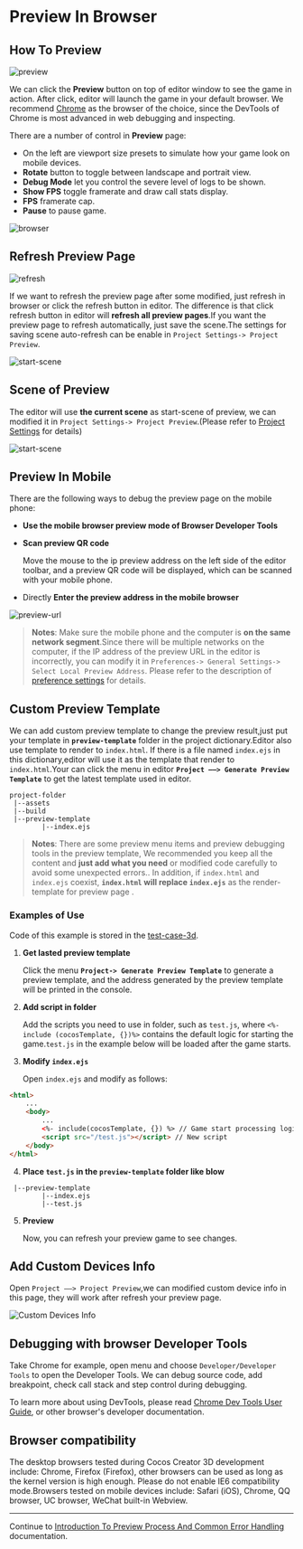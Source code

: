 
# Preview In Browser

## How To Preview

![preview](index/preview.jpg)

We can click the **Preview** button on top of editor window to see the game in action. After click, editor will launch the game in your default browser. We recommend [Chrome](http://google.com/chrome) as the browser of the choice, since the DevTools of Chrome is most advanced in web debugging and inspecting.

There are a number of control in **Preview** page:

- On the left are viewport size presets to simulate how your game look on mobile devices.
- **Rotate** button to toggle between landscape and portrait view.
- **Debug Mode** let you control the severe level of logs to be shown.
- **Show FPS** toggle framerate and draw call stats display.
- **FPS** framerate cap.
- **Pause** to pause game.

![browser](index/browser.png)

## Refresh Preview Page

![refresh](index/refresh.jpg)

If we want to refresh the preview page after some modified, just refresh in browser or click the refresh button in editor.
The difference is that click refresh button in editor will **refresh all preview pages**.If you want the preview page to refresh automatically, just save the scene.The settings for saving scene auto-refresh can be enable in `Project Settings-> Project Preview`.

![start-scene](index/auto-refresh.jpg)

## Scene of Preview

The editor will use **the current scene** as start-scene of preview, we can modified it in `Project Settings-> Project Preview`.(Please refer to [Project Settings](../project/index.md) for details)

![start-scene](index/start-scene.jpg)

## Preview In Mobile

There are the following ways to debug the preview page on the mobile phone:

- **Use the mobile browser preview mode of Browser Developer Tools**

- **Scan preview QR code**

    Move the mouse to the ip preview address on the left side of the editor toolbar, and a preview QR code will be displayed, which can be scanned with your mobile phone.

- Directly **Enter the preview address in the mobile browser**

![preview-url](index/preview-url.jpg)

> **Notes**: Make sure the mobile phone and the computer is **on the same network segment**.Since there will be multiple networks on the computer, if the IP address of the preview URL in the editor is incorrectly, you can modify it in `Preferences-> General Settings-> Select Local Preview Address`. Please refer to the description of [preference settings](../preference/index.md) for details.

## Custom Preview Template

We can add custom preview template to change the preview result,just put your template in **`preview-template`** folder in the project dictionary.Editor also use template to render to `index.html`. If there is a file named `index.ejs` in this dictionary,editor will use it as the template that render to `index.html`.Your can click the menu in editor **`Project ——> Generate Preview Template`** to get the latest template used in editor.

```
project-folder
 |--assets
 |--build
 |--preview-template
        |--index.ejs
```

> **Notes**: There are some preview menu items and preview debugging tools in the preview template, We recommended you keep all the content and **just add what you need** or modified code carefully to avoid some unexpected errors.. In addition, if `index.html` and `index.ejs` coexist, **`index.html` will replace `index.ejs`** as the render-template for preview page .

### Examples of Use

Code of this example is stored in the [test-case-3d](https://github.com/cocos-creator/test-cases-3d).

1. **Get lasted preview template**

     Click the menu **`Project-> Generate Preview Template`** to generate a preview template, and the address generated by the preview template will be printed in the console.

2. **Add script in folder**

    Add the scripts you need to use in folder, such as `test.js`, where `<%-include (cocosTemplate, {})%>` contains the default logic for starting the game.`test.js` in the example below will be loaded after the game starts.

3. **Modify `index.ejs`**

    Open `index.ejs` and modify as follows:

```html
<html>
    ...
    <body>
        ...
        <%- include(cocosTemplate, {}) %> // Game start processing logic
        <script src="/test.js"></script> // New script
    </body>
</html>
```

4. **Place `test.js` in the `preview-template` folder like blow**

```
 |--preview-template
        |--index.ejs
        |--test.js
```

5. **Preview**

    Now, you can refresh your preview game to see changes.

## Add Custom Devices Info

Open `Project ——> Project Preview`,we can modified custom device info in this page, they will work after refresh your preview page.

![Custom Devices Info](./browser/user_device.jpg)

## Debugging with browser Developer Tools

Take Chrome for example, open menu and choose `Developer/Developer Tools` to open the Developer Tools. We can debug source code, add breakpoint, check call stack and step control during debugging.

To learn more about using DevTools, please read [Chrome Dev Tools User Guide](https://developer.chrome.com/devtools), or other browser's developer documentation.

## Browser compatibility

The desktop browsers tested during Cocos Creator 3D development include: Chrome, Firefox (Firefox), other browsers can be used as long as the kernel version is high enough. Please do not enable IE6 compatibility mode.Browsers tested on mobile devices include: Safari (iOS), Chrome, QQ browser, UC browser, WeChat built-in Webview.

<hr>

Continue to [Introduction To Preview Process And Common Error Handling](preview-guid.md) documentation.
